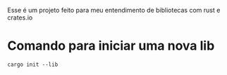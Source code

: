 Esse é um projeto feito para meu entendimento de bibliotecas com rust e crates.io

# Comando para iniciar uma nova lib

`cargo init --lib`